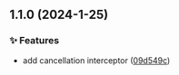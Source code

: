 ## 1.1.0 (2024-1-25)


### ✨ Features

* add cancellation interceptor ([09d549c](https://github.com/985563349/daigo/commit/09d549c93b45d8d922ba0f0e1fa58a61463cfd65))